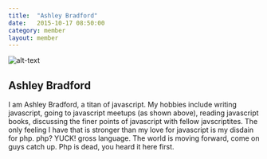 ```yaml
---
title:  "Ashley Bradford"
date:   2015-10-17 08:50:00
category: member
layout: member
---
```


<style>

</style>

![alt-text](https://s3-us-west-1.amazonaws.com/avojeez0-public/ashley-bradford-loves-javascript.png)

## Ashley Bradford
I am Ashley Bradford, a titan of javascript. My hobbies include writing javascript, going to javascript meetups (as shown above), reading javascript books, discussing the finer points of javascript with fellow javscriptites. The only feeling I have that is stronger than my love for javascript is my disdain for php. php? YUCK! gross language. The world is moving forward, come on guys catch up. Php is dead, you heard it here first. 
